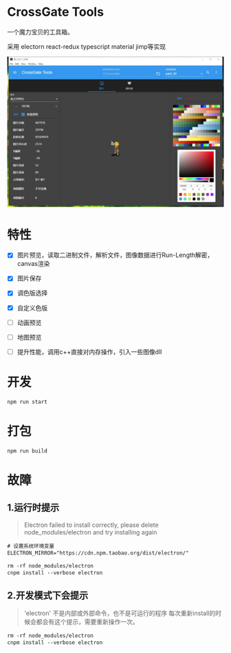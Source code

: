 # CrossGate Tools
一个魔力宝贝的工具箱。

采用 electorn react-redux typescript material jimp等实现


![demo](demo.jpg)

# 特性

- [x]  图片预览，读取二进制文件，解析文件，图像数据进行Run-Length解密，canvas渲染
- [x]  图片保存
- [x]  调色版选择
- [x]  自定义色版
- [ ]  动画预览
- [ ]  地图预览
- [ ]  提升性能，调用c++直接对内存操作，引入一些图像dll



# 开发
```
npm run start
```

# 打包
```
npm run build
```


# 故障

## 1.运行时提示

> Electron failed to install correctly, please delete node_modules/electron and try installing again


```
# 设置系统环境变量
ELECTRON_MIRROR="https://cdn.npm.taobao.org/dist/electron/"
```
```
rm -rf node_modules/electron
cnpm install --verbose electron
```

## 2.开发模式下会提示

> 'electron' 不是内部或外部命令，也不是可运行的程序 
每次重新install的时候会都会有这个提示，需要重新操作一次。
```
rm -rf node_modules/electron
cnpm install --verbose electron
```




